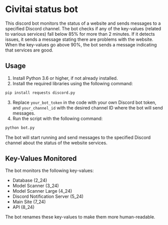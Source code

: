 # Civitai status bot

This discord bot monitors the status of a website and sends messages to a specified Discord channel. The bot checks if any of the key-values (related to various services) fall below 85% for more than 2 minutes. If it detects issues, it sends a message stating there are problems with the website. When the key-values go above 90%, the bot sends a message indicating that services are good.

## Usage

1. Install Python 3.6 or higher, if not already installed.
2. Install the required libraries using the following command:

```python
pip install requests discord.py
```


3. Replace `your_bot_token` in the code with your own Discord bot token, and `your_channel_id` with the desired channel ID where the bot will send messages.
4. Run the script with the following command:
    
```python
python bot.py
```
The bot will start running and send messages to the specified Discord channel about the status of the website services.

## Key-Values Monitored

The bot monitors the following key-values:

- Database (2_24)
- Model Scanner (3_24)
- Model Scanner Large (4_24)
- Discord Notification Server (5_24)
- Main Site (7_24)
- API (8_24)

The bot renames these key-values to make them more human-readable.